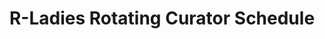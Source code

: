 ---
type: redirect
redirect: https://airtable.com/appZpj9RYelJ9dbKS/shriGUNeVRW92458K/tblP0NksI30Axy7JJ
title: "R-Ladies Rotating Curator Schedule"
---